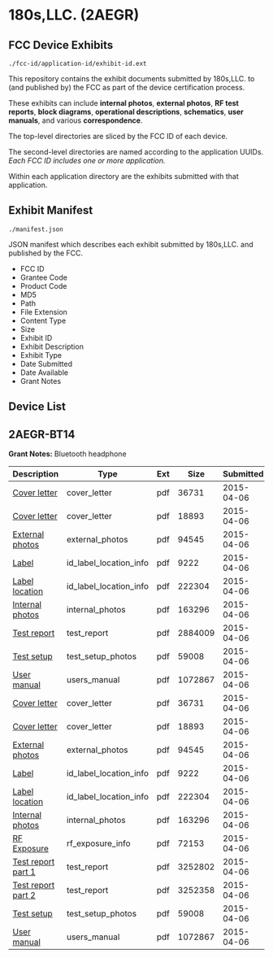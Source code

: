 # 180s,LLC. (2AEGR)
## FCC Device Exhibits

```
./fcc-id/application-id/exhibit-id.ext
```

This repository contains the exhibit documents submitted by 180s,LLC. to (and published by) the FCC as part of the device certification process.

These exhibits can include **internal photos**, **external photos**, **RF test reports**, **block diagrams**, **operational descriptions**, **schematics**, **user manuals**, and various **correspondence**.

The top-level directories are sliced by the FCC ID of each device.

The second-level directories are named according to the application UUIDs. *Each FCC ID includes one or more application.*

Within each application directory are the exhibits submitted with that application. 

## Exhibit Manifest

```
./manifest.json
```

JSON manifest which describes each exhibit submitted by 180s,LLC. and published by the FCC.

- FCC ID
- Grantee Code
- Product Code
- MD5
- Path
- File Extension
- Content Type
- Size
- Exhibit ID
- Exhibit Description
- Exhibit Type
- Date Submitted
- Date Available
- Grant Notes

## Device List
## 2AEGR-BT14
**Grant Notes:** Bluetooth headphone

| Description | Type | Ext | Size | Submitted | Available |
| ----------- | ---- | --- | ---- | --------- | --------- |
| [Cover letter](2AEGR-BT14/ade5c2fe2163e7c826bfbe2eb075c98f/2575835.pdf) | cover_letter | pdf | 36731 | 2015-04-06 | 2015-04-06 |
| [Cover letter](2AEGR-BT14/ade5c2fe2163e7c826bfbe2eb075c98f/2575836.pdf) | cover_letter | pdf | 18893 | 2015-04-06 | 2015-04-06 |
| [External photos](2AEGR-BT14/ade5c2fe2163e7c826bfbe2eb075c98f/2575837.pdf) | external_photos | pdf | 94545 | 2015-04-06 | 2015-04-06 |
| [Label](2AEGR-BT14/ade5c2fe2163e7c826bfbe2eb075c98f/2575838.pdf) | id_label_location_info | pdf | 9222 | 2015-04-06 | 2015-04-06 |
| [Label location](2AEGR-BT14/ade5c2fe2163e7c826bfbe2eb075c98f/2575839.pdf) | id_label_location_info | pdf | 222304 | 2015-04-06 | 2015-04-06 |
| [Internal photos](2AEGR-BT14/ade5c2fe2163e7c826bfbe2eb075c98f/2575840.pdf) | internal_photos | pdf | 163296 | 2015-04-06 | 2015-04-06 |
| [Test report](2AEGR-BT14/ade5c2fe2163e7c826bfbe2eb075c98f/2575857.pdf) | test_report | pdf | 2884009 | 2015-04-06 | 2015-04-06 |
| [Test setup](2AEGR-BT14/ade5c2fe2163e7c826bfbe2eb075c98f/2575846.pdf) | test_setup_photos | pdf | 59008 | 2015-04-06 | 2015-04-06 |
| [User manual](2AEGR-BT14/ade5c2fe2163e7c826bfbe2eb075c98f/2575847.pdf) | users_manual | pdf | 1072867 | 2015-04-06 | 2015-04-06 |
| [Cover letter](2AEGR-BT14/3718da3b87389261a598e0071e679dbd/2575835.pdf) | cover_letter | pdf | 36731 | 2015-04-06 | 2015-04-06 |
| [Cover letter](2AEGR-BT14/3718da3b87389261a598e0071e679dbd/2575836.pdf) | cover_letter | pdf | 18893 | 2015-04-06 | 2015-04-06 |
| [External photos](2AEGR-BT14/3718da3b87389261a598e0071e679dbd/2575837.pdf) | external_photos | pdf | 94545 | 2015-04-06 | 2015-04-06 |
| [Label](2AEGR-BT14/3718da3b87389261a598e0071e679dbd/2575838.pdf) | id_label_location_info | pdf | 9222 | 2015-04-06 | 2015-04-06 |
| [Label location](2AEGR-BT14/3718da3b87389261a598e0071e679dbd/2575839.pdf) | id_label_location_info | pdf | 222304 | 2015-04-06 | 2015-04-06 |
| [Internal photos](2AEGR-BT14/3718da3b87389261a598e0071e679dbd/2575840.pdf) | internal_photos | pdf | 163296 | 2015-04-06 | 2015-04-06 |
| [RF Exposure](2AEGR-BT14/3718da3b87389261a598e0071e679dbd/2575842.pdf) | rf_exposure_info | pdf | 72153 | 2015-04-06 | 2015-04-06 |
| [Test report part 1](2AEGR-BT14/3718da3b87389261a598e0071e679dbd/2575844.pdf) | test_report | pdf | 3252802 | 2015-04-06 | 2015-04-06 |
| [Test report part 2](2AEGR-BT14/3718da3b87389261a598e0071e679dbd/2575845.pdf) | test_report | pdf | 3252358 | 2015-04-06 | 2015-04-06 |
| [Test setup](2AEGR-BT14/3718da3b87389261a598e0071e679dbd/2575846.pdf) | test_setup_photos | pdf | 59008 | 2015-04-06 | 2015-04-06 |
| [User manual](2AEGR-BT14/3718da3b87389261a598e0071e679dbd/2575847.pdf) | users_manual | pdf | 1072867 | 2015-04-06 | 2015-04-06 |
